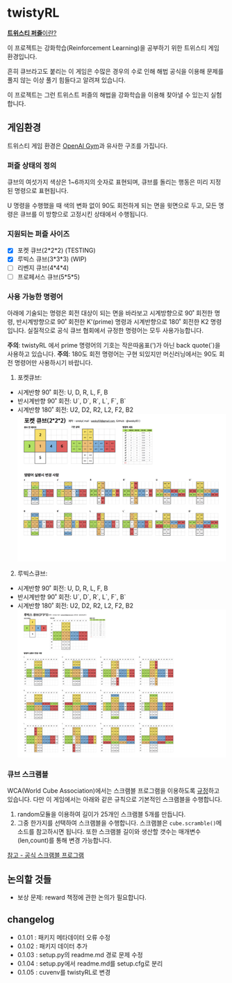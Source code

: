 # twistyRL
[**트위스티 퍼즐**이란?](https://ko.wikipedia.org/wiki/%EC%A1%B0%ED%95%A9_%ED%8D%BC%EC%A6%90#.EC.A0.95.EC.9C.A1.EB.A9.B4.EC.B2.B4_.EB.AA.A8.EC.96.91.EC.9D.98_.ED.8A.B8.EC.9C.84.EC.8A.A4.ED.8B.B0_.ED.8D.BC.EC.A6.90)

이 프로젝트는 강화학습(Reinforcement Learning)을 공부하기 위한 트위스티 게임 환경입니다.

흔히 큐브라고도 붙리는 이 게임은 수많은 경우의 수로 인해 해법 공식을 이용해 문제를 풀지 않는 이상 풀기 힘들다고 알려져 있습니다.

이 프로젝트는 그런 트위스트 퍼즐의 해법을 강화학습을 이용해 찾아낼 수 있는지 실험합니다.


## 게임환경

트위스티 게임 환경은 [OpenAI Gym](https://gym.openai.com/)과 유사한 구조를 가집니다.

[//]: # "method 다듬은 뒤 example code 추가"

<!---
Usage
```python
from cuvenv import poketCube
    
cube = poketCube()
state = cube.reset()
next_state, reward, terminal = cube.action("U")
...
```
-->

### 퍼즐 상태의 정의
큐브의 여섯가지 색상은 1~6까지의 숫자로 표현되며, 큐브를 돌리는 행동은 미리 지정된 명령으로 표현됩니다.

U 명령을 수행했을 때 색의 변화 없이 90도 회전하게 되는 면을 윗면으로 두고, 모든 명령은 큐브를 이 방향으로 고정시킨 상태에서 수행됩니다. 

[//]: # "state반환 시 어떤 구조로 반환되는지에 대한 설명 추가 필요"

### 지원되는 퍼즐 사이즈

- [x] 포켓 큐브(2\*2\*2) (TESTING)
- [x] 루빅스 큐브(3\*3\*3) (WIP)
- [ ] 리벤지 큐브(4\*4\*4)
- [ ] 프로페서스 큐브(5\*5\*5)

### 사용 가능한 명령어
아래에 기술되는 명령은 회전 대상이 되는 면을 바라보고 시계방향으로 90˚ 회전한 명령, 반시계방향으로 90˚ 회전한 K'(prime) 명령과 시계반향으로 180˚ 회전한 K2 명령입니다.
실질적으로 공식 큐브 협회에서 규정한 명령어는 모두 사용가능합니다.

**주의**: twistyRL 에서 prime 명령어의 기호는 작은따옴표(')가 아닌 back quote(\`)을 사용하고 있습니다.
**주의**: 180도 회전 명령어는 구현 되있지만 머신러닝에서는 90도 회전 명령어만 사용하시기 바랍니다.

1. 포켓큐브:
 - 시계반향 90˚ 회전: U, D, R, L, F, B
 - 반시계반향 90˚ 회전: U\`, D\`, R\`, L\`, F\`, B\`
 - 시계반향 180˚ 회전: U2, D2, R2, L2, F2, B2
 ![](https://raw.githubusercontent.com/python-study-ko/twistyRL/master/img/%E1%84%91%E1%85%A9%E1%84%8F%E1%85%A6%E1%86%BA%E1%84%8F%E1%85%B2%E1%84%87%E1%85%B3.png)
 
2. 루빅스큐브:
 - 시계반향 90˚ 회전: U, D, R, L, F, B
 - 반시계반향 90˚ 회전: U\`, D\`, R\`, L\`, F\`, B\`
 - 시계반향 180˚ 회전: U2, D2, R2, L2, F2, B2
 ![](https://github.com/python-study-ko/twistyRL/blob/master/img/%E1%84%85%E1%85%AE%E1%84%87%E1%85%B5%E1%86%A8%E1%84%89%E1%85%B3%E1%84%8F%E1%85%B2%E1%84%87%E1%85%B3.png?raw=true)
 
### 큐브 스크램블
WCA(World Cube Association)에서는 스크램블 프로그램을 이용하도록 [규정](https://www.worldcubeassociation.org/regulations/translations/korean/#5b5)하고 있습니다.
다만 이 게임에서는 아래와 같은 규칙으로 기본적인 스크램블을 수행합니다.
1. random모듈을 이용하여 길이가 25개인 스크램블 5개를 만듭니다.
2. 그중 한가지를 선택하여 스크램블을 수행합니다.
스크램블은 `cube.scramble()`메소드를 참고하시면 됩니다.
또한 스크램블 길이와 생산할 갯수는 매개변수(len,count)를 통해 변경 가능합니다.


[참고 - 공식 스크램블 프로그램](https://ruwix.com/puzzle-scramble-generators/rubiks-cube-scrambler/)


## 논의할 것들
- 보상 문제: reward 책정에 관한 논의가 필요합니다.

## changelog
- 0.1.01 : 패키지 메타데이터 오류 수정
- 0.1.02 : 패키지 데이터 추가
- 0.1.03 : setup.py의 readme.md 경로 문제 수정
- 0.1.04 : setup.py에서 readme.md를 setup.cfg로 분리
- 0.1.05 : cuvenv를 twistyRL로 변경